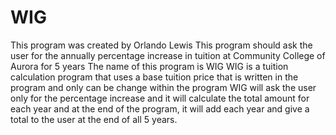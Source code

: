 # WIG
This program was created by Orlando Lewis 
This program should ask the user for the annually percentage increase in tuition at Community College of Aurora for 5 years 
The name of this program is WIG 
WIG is a tuition calculation program that uses a base tuition price that is written in the program and only can be change within the program
WIG will ask the user only for the percentage increase and it will calculate the total amount for each year and at the end of the program, it will add each year and give a total to the user at the end of all 5 years.
